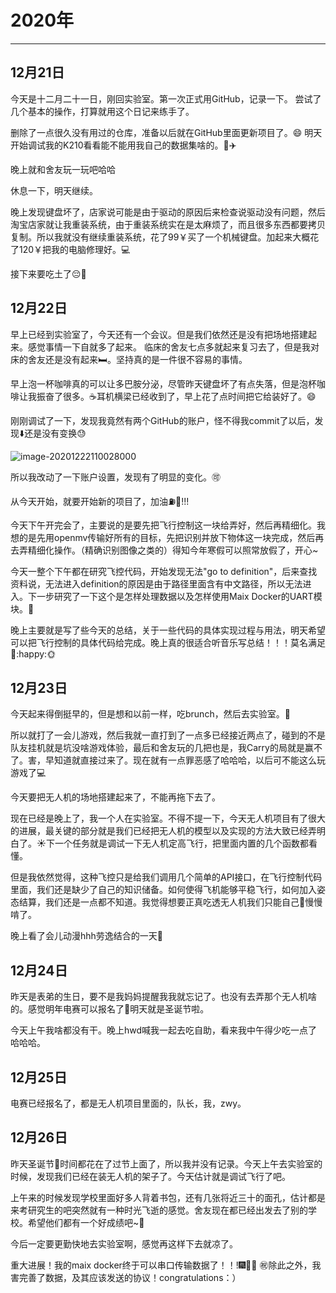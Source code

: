 # 2020年

---

## 12月21日

今天是十二月二十一日，刚回实验室。第一次正式用GitHub，记录一下。
尝试了几个基本的操作，打算就用这个日记来练手了。

删除了一点很久没有用过的仓库，准备以后就在GitHub里面更新项目了。:smile:
明天开始调试我的K210看看能不能用我自己的数据集啥的。:calendar::airplane:

晚上就和舍友玩一玩吧哈哈

休息一下，明天继续。

晚上发现键盘坏了，店家说可能是由于驱动的原因后来检查说驱动没有问题，然后淘宝店家就让我重装系统，由于重装系统实在是太麻烦了，而且很多东西都要拷贝复制。所以我就没有继续重装系统，花了99￥买了一个机械键盘。加起来大概花了120￥把我的电脑修理好。:computer:

接下来要吃土了:pensive::meat_on_bone:

## 12月22日

早上已经到实验室了，今天还有一个会议。但是我们依然还是没有把场地搭建起来。感觉事情一下自就多了起来。
临床的舍友七点多就起来复习去了，但是我对床的舍友还是没有起来:bed:。坚持真的是一件很不容易的事情。

早上泡一杯咖啡真的可以让多巴胺分泌，尽管昨天键盘坏了有点失落，但是泡杯咖啡让我振奋了很多。:coffee:耳机横梁已经收到了，早上花了点时间把它给装好了。:smile:

刚刚调试了一下，发现我竟然有两个GitHub的账户，怪不得我commit了以后，发现:arrow_down:还是没有变换:sweat:

![image-20201222110028000](image-20201222110028000.png)

所以我改动了一下账户设置，发现有了明显的变化。:accept:

从今天开始，就要开始新的项目了，加油:fuelpump::strawberry:!!!

今天下午开完会了，主要说的是要先把飞行控制这一块给弄好，然后再精细化。我想的是先用openmv传输好所有的目标，先把识别并放下物体这一块完成，然后再去弄精细化操作。（精确识别图像之类的）得知今年寒假可以照常放假了，开心~

今天一整个下午都在研究飞控代码，开始发现无法"go to definition"，后来查找资料说，无法进入definition的原因是由于路径里面含有中文路径，所以无法进入。下一步研究了一下这个是怎样处理数据以及怎样使用Maix Docker的UART模块。:deciduous_tree:

晚上主要就是写了些今天的总结，关于一些代码的具体实现过程与用法，明天希望可以把飞行控制的具体代码给完成。晚上真的很适合听音乐写总结！！！莫名满足:jack_o_lantern::happy::sun_with_face:

## 12月23日

今天起来得倒挺早的，但是想和以前一样，吃brunch，然后去实验室。:cake:

所以就打了一会儿游戏，然后我就一直打到了一点多已经接近两点了，碰到的不是队友挂机就是坑没啥游戏体验，最后和舍友玩的几把也是，我Carry的局就是赢不了。害，早知道就直接过来了。现在就有一点罪恶感了哈哈哈，以后可不能这么玩游戏了:computer:

今天要把无人机的场地搭建起来了，不能再拖下去了。

现在已经是晚上了，我一个人在实验室。不得不提一下，今天无人机项目有了很大的进展，最关键的部分就是我们已经把无人机的模型以及实现的方法大致已经弄明白了。:sunny:下一个任务就是调试一下无人机定高飞行，把里面内置的几个函数都看懂。

但是我依然觉得，这种飞控只是给我们调用几个简单的API接口，在飞行控制代码里面，我们还是缺少了自己的知识储备。如何使得飞机能够平稳飞行，如何加入姿态结算，我们还是一点都不知道。我觉得想要正真吃透无人机我们只能自己:rainbow:慢慢啃了。

晚上看了会儿动漫hhh劳逸结合的一天:slightly_smiling_face:

## 12月24日

昨天是表弟的生日，要不是我妈妈提醒我我就忘记了。也没有去弄那个无人机啥的。感觉明年电赛可以报名了:christmas_tree:明天就是圣诞节啦。

今天上午我啥都没有干。晚上hwd喊我一起去吃自助，看来我中午得少吃一点了哈哈哈。

## 12月25日

电赛已经报名了，都是无人机项目里面的，队长，我，zwy。

## 12月26日

昨天圣诞节:christmas_tree:时间都花在了过节上面了，所以我并没有记录。今天上午去实验室的时候，发现我们已经在装无人机的架子了。今天估计就是调试飞行了吧。

上午来的时候发现学校里面好多人背着书包，还有几张将近三十的面孔，估计都是来考研究生的吧突然就有一种时光飞逝的感觉。舍友现在都已经出发去了别的学校。希望他们都有一个好成绩吧~:jack_o_lantern:

今后一定要更勤快地去实验室啊，感觉再这样下去就凉了。

重大进展！我的maix docker终于可以串口传输数据了​！​！​!:fireworks::man_firefighter: :congratulations:除此之外，我害完善了数据，及其应该发送的协议！congratulations：）


